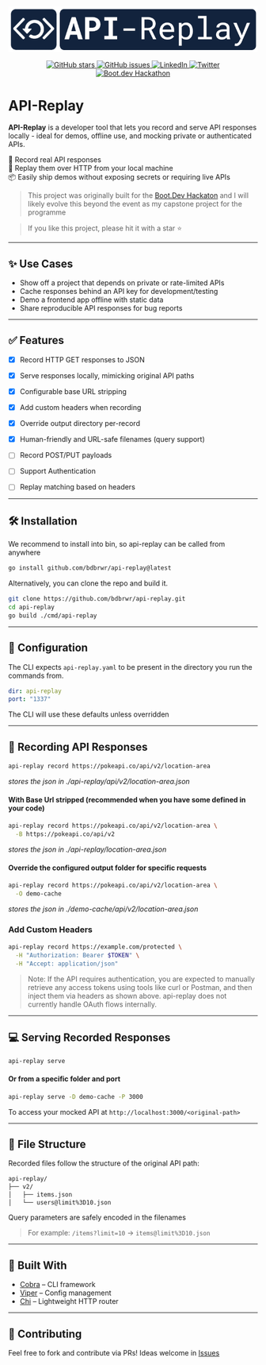 <p align="center">
  <img src="assets/api-replay.png" alt="API Replay logo">
</p>

<p align="center">
  <a href="https://github.com/bdbrwr/api-replay/stargazers">
    <img src="https://img.shields.io/github/stars/bdbrwr/api-replay?style=social" alt="GitHub stars">
  </a>
  <a href="https://github.com/bdbrwr/api-replay/issues">
    <img src="https://img.shields.io/github/issues/bdbrwr/api-replay?color=blue" alt="GitHub issues">
  </a>
  <a href="https://www.linkedin.com/in/bdbrwr/">
    <img src="https://img.shields.io/badge/LinkedIn-Profile-blue?logo=linkedin&style=flat" alt="LinkedIn">
  </a>
  <a href="https://x.com/bdbrwr">
    <img src="https://img.shields.io/badge/Twitter-@bdbrwr-1DA1F2?logo=twitter&style=flat" alt="Twitter">
  </a>
  <a href="https://blog.boot.dev/news/hackathon-2025/">
    <img src="https://img.shields.io/badge/Boot.dev-Hackathon-A77618?logo=data:image/svg+xml;base64,PHN2ZyB3aWR0aD0iMzAiIGhlaWdodD0iMzAiIHZpZXdCb3g9IjAgMCAzMCAzMCIgZmlsbD0ibm9uZSIgeG1sbnM9Imh0dHA6Ly93d3cudzMu...." alt="Boot.dev Hackathon">
  </a>
</p>

# API-Replay

**API-Replay** is a developer tool that lets you record and serve API responses locally - ideal for demos, offline use, and mocking private or authenticated APIs.


🎯 Record real API responses  
🔁 Replay them over HTTP from your local machine  
📦 Easily ship demos without exposing secrets or requiring live APIs  

> This project was originally built for the [Boot.Dev Hackaton](https://boot.dev/) and I will likely evolve this beyond the event as my capstone project for the programme

> If you like this project, please hit it with a star ⭐

---

## ✨ Use Cases

- Show off a project that depends on private or rate-limited APIs
- Cache responses behind an API key for development/testing
- Demo a frontend app offline with static data
- Share reproducible API responses for bug reports

---

## ✅ Features

- [x] Record HTTP GET responses to JSON
- [x] Serve responses locally, mimicking original API paths
- [x] Configurable base URL stripping
- [x] Add custom headers when recording
- [x] Override output directory per-record
- [x] Human-friendly and URL-safe filenames (query support)
- [ ] Record POST/PUT payloads
- [ ] Support Authentication 
- [ ] Replay matching based on headers


---

## 🛠️ Installation

We recommend to install into bin, so api-replay can be called from anywhere

```bash
go install github.com/bdbrwr/api-replay@latest
```

Alternatively, you can clone the repo and build it. 
```bash
git clone https://github.com/bdbrwr/api-replay.git
cd api-replay
go build ./cmd/api-replay
```

---

## 🔧 Configuration
The CLI expects `api-replay.yaml` to be present in the directory you run the commands from. 

```yaml
dir: api-replay
port: "1337"
```
The CLI will use these defaults unless overridden

---

## 🧪 Recording API Responses
```bash
api-replay record https://pokeapi.co/api/v2/location-area
```
*stores the json in ./api-replay/api/v2/location-area.json*

#### With Base Url stripped (recommended when you have some defined in your code)
``` bash
api-replay record https://pokeapi.co/api/v2/location-area \
  -B https://pokeapi.co/api/v2
```
*stores the json in ./api-replay/location-area.json*

#### Override the configured output folder for specific requests
``` bash
api-replay record https://pokeapi.co/api/v2/location-area \
  -O demo-cache
```
*stores the json in ./demo-cache/api/v2/location-area.json*

### Add Custom Headers
``` bash
api-replay record https://example.com/protected \
  -H "Authorization: Bearer $TOKEN" \
  -H "Accept: application/json"
```

>Note: If the API requires authentication, you are expected to manually retrieve any access tokens using tools like curl or Postman, and then inject them via headers as shown above. api-replay does not currently handle OAuth flows internally.

---
## 💻 Serving Recorded Responses

```bash
api-replay serve
```

#### Or from a specific folder and port
```bash
api-replay serve -D demo-cache -P 3000
```

To access your mocked API at
`http://localhost:3000/<original-path>`

---
## 📁 File Structure
Recorded files follow the structure of the original API path:
```
api-replay/
├── v2/
│   ├── items.json
│   └── users@limit%3D10.json
```

Query parameters are safely encoded in the filenames
>For example:
`/items?limit=10` → `items@limit%3D10.json`

---

## 🧰 Built With

- [Cobra](https://github.com/spf13/cobra) – CLI framework
- [Viper](https://github.com/spf13/viper) – Config management
- [Chi](https://github.com/go-chi/chi) – Lightweight HTTP router

--- 
## 🤝 Contributing 
Feel free to fork and contribute via PRs!
Ideas welcome in [Issues](https://github.com/bdbrwr/api-replay/issues)
